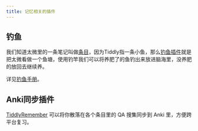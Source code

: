 ```yaml
---
title: 记忆相关的插件
---
```


## 钓鱼

我们知道太微里的一条笔记叫做[条目](#%E6%9D%A1%E7%9B%AE)，因为Tiddly指一条小鱼，那么[钓鱼插件](#%E9%92%93%E9%B1%BC%E6%8F%92%E4%BB%B6)就是把太微看做一个鱼塘，使用钓竿我们可以将养肥了的鱼钓出来放进脑海里，没养肥的放回去继续养。

详见[钓鱼手册](#%E9%92%93%E9%B1%BC%E6%89%8B%E5%86%8C)。

## Anki同步插件

[TiddlyRemember](https://sobjornstad.github.io/TiddlyRemember/) 可以将你散落在各个条目里的 QA 搜集同步到 Anki 里，方便跨平台复习。